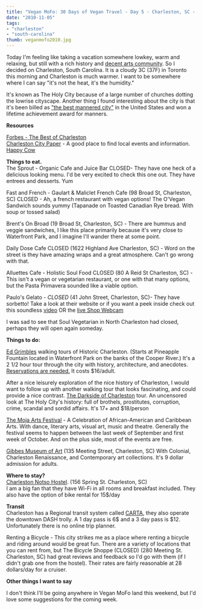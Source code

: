 ```yaml
---
title: "Vegan MoFo: 30 Days of Vegan Travel - Day 5 - Charleston, SC - The Holy City"
date: "2010-11-05"
tags:
- "charleston"
- "south-carolina"
thumb: veganmofo2010.jpg
---
```


Today I'm feeling like taking a vacation somewhere lowkey, warm and relaxing, but still with a rich history and [decent arts community](http://www.charlestonarts.sc/). So I decided on Charleston, South Carolina. It is a cloudy 3C (37F) in Toronto this morning and Charleston is much warmer. I want to be somewhere where I can say "it's not the heat, it's the humidity."  

It's known as The Holy City because of a large number of churches dotting the lowrise cityscape. Another thing I found interesting about the city is that it's been billed as ["the best mannered city"](http://www.charlestoncvb.com/tour/events_news/charleston-news/charleston_accepts_most_mannerly_city_lifetime_achievement_award-753) in the United States and won a lifetime achievement award for manners.  


**Resources**  

[Forbes - The Best of Charleston](http://www.forbes.com/forbes-life-magazine/2009/0427/080-travel-culture-charleston-past-perfect.html)  
[Charleston City Paper](http://www.charlestoncitypaper.com/) - A good place to find local events and information.  
[Happy Cow](http://www.happycow.net/north_america/usa/south_carolina/charleston/)  

**Things to eat.**  
The Sprout - Organic Cafe and Juice Bar CLOSED- They have one heck of a delicious looking menu. I'd be very excited to check this one out. They have entrees and desserts. Yum  

Fast and French - Gaulart & Maliclet French Cafe (98 Broad St, Charleston, SC) CLOSED - Ah, a french restaurant with vegan options! The O'Vegan Sandwich sounds yummy (Tapanade on Toasted Canadian Rye bread. With soup or tossed salad)  

Brent's On Broad (19 Broad St, Charleston, SC) - There are hummus and veggie sandwiches, I like this place primarily because it's very close to Waterfront Park, and I imagine I'll wander there at some point.  

Daily Dose Cafe CLOSED (1622 Highland Ave Charleston, SC) - Word on the street is they have amazing wraps and a great atmosphere. Can't go wrong with that.  

Alluettes Cafe - Holistic Soul Food CLOSED (80 A Reid St Charleston, SC) - This isn't a vegan or vegetarian restaurant, or one with that many options, but the Pasta Primavera sounded like a viable option.  

Paulo's Gelato - *CLOSED* (41 John Street, Charleston, SC)- They have sorbetto! Take a look at their website or if you want a peek inside check out this soundless [video](http://www.youtube.com/watch?v=A8_8gk5CMfk) OR the [live Shop Webcam](http://www.paolosgelato.com/live_cam_post.html?loc=chs)  


I was sad to see that Soul Vegetarian in North Charleston had closed, perhaps they will open again someday.  


**Things to do:**  

[Ed Grimbles](http://www.edgrimballtours.com/index.htm) walking tours of Historic Charleston. (Starts at Pineapple Fountain located in Waterfront Park on the banks of the Cooper River.) It's a 2 1/2 hour tour through the city with history, architecture, and anecdotes. [Reservations are needed.](http://www.edgrimballtours.com/reservation.htm) It costs $16/adult.  

After a nice leisurely exploration of the nice history of Charleston, I would want to follow up with another walking tour that looks fascinating, and could provide a nice contrast. [The Darkside of Charleston](http://www.bulldogtours.com/charleston-sc-walking-tours.html) tour. An uncensored look at The Holy City's history: full of brothels, prostitutes, corruption, crime, scandal and sordid affairs. It's 17+ and $18/person  

[The Moja Arts Festival](http://www.mojafestival.com/home/) - A Celebration of African-American and Caribbean Arts. With dance, literary arts, visual art, music and theatre. Generally the festival seems to happen between the last week of September and first week of October. And on the plus side, most of the events are free.  

[Gibbes Museum of Art](http://www.gibbesmuseum.org/) (135 Meeting Street, Charleston, SC) With Colonial, Charleston Renaissance, and Contemporary art collections. It's 9 dollar admission for adults.  

**Where to stay?**  
[Charleston Notso Hostel](http://notsohostel.com/index.html). (156 Spring St. Charleston, SC)  
I am a big fan that they have Wi-Fi in all rooms and breakfast included. They also have the option of bike rental for 15$/day  

**Transit**  
Charleston has a Regional transit system called [CARTA](http://www.ridecarta.com/home/default.aspx), they also operate the downtown DASH trolly. A 1 day pass is 6$ and a 3 day pass is $12. Unfortunately there is no online trip planner.  

Renting a Bicycle - This city strikes me as a place where renting a bicycle and riding around would be great fun. There are a variety of locations that you can rent from, but The Bicycle Shoppe (CLOSED) (280 Meeting St. Charleston, SC) had great reviews and feedback so I'd go with them (if I didn't grab one from the hostel). Their rates are fairly reasonable at 28 dollars/day for a cruiser.  

**Other things I want to say**  

I don't think I'll be going anywhere in Vegan MoFo land this weekend, but I'd love some suggestions for the coming week.
